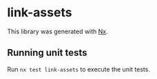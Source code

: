 # link-assets

This library was generated with [Nx](https://nx.dev).

## Running unit tests

Run `nx test link-assets` to execute the unit tests.
